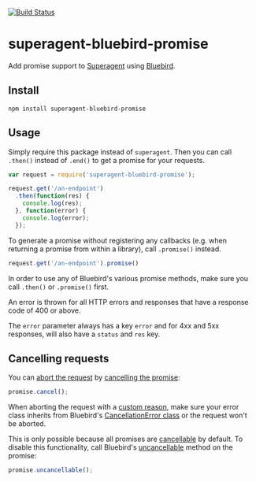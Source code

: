 [![Build Status](https://img.shields.io/travis/KyleAMathews/superagent-bluebird-promise/master.svg?style=flat-square)](http://travis-ci.org/KyleAMathews/superagent-bluebird-promise)

superagent-bluebird-promise
===========================

Add promise support to
[Superagent](http://visionmedia.github.io/superagent/) using
[Bluebird](https://github.com/petkaantonov/bluebird).

## Install
`npm install superagent-bluebird-promise`

## Usage
Simply require this package instead of `superagent`. Then you can call `.then()` instead of `.end()` to get a promise for your requests.

```javascript
var request = require('superagent-bluebird-promise');

request.get('/an-endpoint')
  .then(function(res) {
    console.log(res);
  }, function(error) {
    console.log(error);
  });
```

To generate a promise without registering any callbacks (e.g. when returning a promise from within a library), call `.promise()` instead.

```javascript
request.get('/an-endpoint').promise()
```

In order to use any of Bluebird's various promise methods, make sure you call `.then()` or `.promise()` first.

An error is thrown for all HTTP errors and responses that have a response code of 400 or above.

The `error` parameter always has a key `error` and for 4xx and 5xx responses, will also have a `status` and `res` key.

## Cancelling requests

You can [abort the request](http://visionmedia.github.io/superagent/#aborting-requests) by [cancelling the promise](https://github.com/petkaantonov/bluebird/blob/master/API.md#cancelerror-reason---promise):

```js
promise.cancel();
```

When aborting the request with a [custom reason](https://github.com/petkaantonov/bluebird/blob/master/API.md#cancelerror-reason---promise), make sure your error class inherits from Bluebird's [CancellationError class](https://github.com/petkaantonov/bluebird/blob/master/API.md#cancellationerror) or the request won't be aborted.

This is only possible because all promises are [cancellable](https://github.com/petkaantonov/bluebird/blob/master/API.md#cancellable---promise) by default. To disable this functionality, call Bluebird's [uncancellable](https://github.com/petkaantonov/bluebird/blob/master/API.md#uncancellable---promise) method on the promise:

```js
promise.uncancellable();
```
